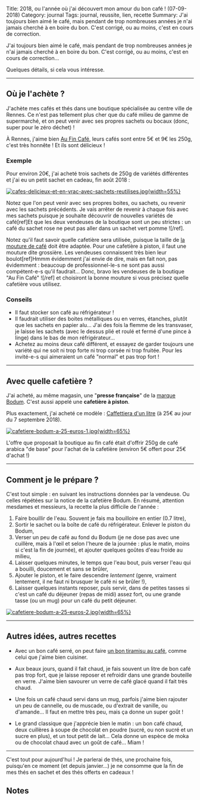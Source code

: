 Title: 2018, ou l'année où j'ai découvert mon amour du bon café ! (07-09-2018)
Category: journal
Tags: journal, reussite, lien, recette
Summary: J'ai toujours bien aimé le café, mais pendant de trop nombreuses années je n'ai jamais cherché à en boire du bon. C'est corrigé, ou au moins, c'est en cours de correction.

J'ai toujours bien aimé le café, mais pendant de trop nombreuses années je n'ai jamais cherché à en boire du bon. C'est corrigé, ou au moins, c'est en cours de correction…

Quelques détails, si cela vous intéresse.

---

## Où je l'achète ?

J'achète mes cafés et thés dans une boutique spécialisée au centre ville de Rennes.
Ce n'est pas tellement plus cher que du café milieu de gamme de supermarché, et on peut venir avec ses propres sachets ou bocaux (donc, super pour le zéro déchet) !

À Rennes, j'aime bien [Au Fin Café](http://www.aufincafe.com/entry-50-rennes.html), leurs cafés sont entre 5€ et 9€ les 250g, c'est très honnête ! Et ils sont délicieux !

### Exemple
Pour environ 20€, j'ai acheté trois sachets de 250g de variétés différentes et j'ai eu un petit sachet en cadeau, fin août 2018 :

[![cafes-delicieux-et-en-vrac-avec-sachets-reutilises.jpg]({static}images/cafes-delicieux-et-en-vrac-avec-sachets-reutilises.jpg){width=55%}]({static}images/cafes-delicieux-et-en-vrac-avec-sachets-reutilises.jpg)

Notez que l'on peut venir avec ses propres boites, ou sachets, ou revenir avec les sachets précédents.
Je vais arrêter de revenir à chaque fois avec mes sachets puisque je souhaite découvrir de nouvelles variétés de café[ref]Et que les deux vendeuses de la boutique sont un peu strictes : un café du sachet rose ne peut pas aller dans un sachet vert pomme ![/ref].

Notez qu'il faut savoir quelle cafetière sera utilisée, puisque la taille de [la mouture de café](http://www.cafes-marc.fr/le-monde-du-cafe/la-mouture-du-cafe) doit être adaptée.
Pour une cafetière à piston, il faut une mouture dite grossière. Les vendeuses connaissent très bien leur boulot[ref]Hmmm évidemment j'ai envie de dire, mais en fait non, pas évidemment : beaucoup de professionnel-le-s ne sont pas aussi compétent-e-s qu'il faudrait… Donc, bravo les vendeuses de la boutique "Au Fin Café" ![/ref] et choisiront la bonne mouture si vous précisez quelle cafetière vous utilisez.

### Conseils

- Il faut stocker son café au réfrigérateur !
- Il faudrait utiliser des boites métalliques ou en verres, étanches, plutôt que les sachets en papier alu… J'ai des fois la flemme de les transvaser, je laisse les sachets (avec le dessus plié et roulé et fermé d'une pince à linge) dans le bas de mon réfrigérateur…
- Achetez au moins deux café différent, et essayez de garder toujours une variété qui ne soit ni trop forte ni trop corsée ni trop fruitée. Pour les invité-e-s qui aimeraient un café "normal" et pas trop fort !

---

## Avec quelle cafetière ?

J'ai acheté, au même magasin, une "**presse française**" de la [marque Bodum](https://www.bodum.com/fr/fr/cafe). C'est aussi appelé une **cafetière à piston**.

Plus exactement, j'ai acheté ce modèle : [Caffettiera d'un litre](https://www.bodum.com/fr/fr/1918-01-caffettiera) (à 25€ au jour du 7 septembre 2018).

[![cafetiere-bodum-a-25-euros-1.jpg]({static}images/cafetiere-bodum-a-25-euros-1.jpg){width=65%}](https://www.bodum.com/fr/fr/1918-01-caffettiera)

L'offre que proposait la boutique au fin café était d'offrir 250g de café arabica "de base" pour l'achat de la cafetière (environ 5€ offert pour 25€ d'achat !)

---

## Comment je le prépare ?

C'est tout simple : en suivant les instructions données par la vendeuse. Ou celles répétées sur la notice de la cafetière Bodum.
En résumé, attention mesdames et messieurs, la recette la plus difficile de l'année :

1. Faire bouillir de l'eau. Souvent je fais ma bouilloire en entier (0.7 litre),
2. Sortir le sachet ou la boîte de café du réfrigérateur. Enlever le piston du Bodum,
3. Verser un peu de café au fond du Bodum (je ne dose pas avec une cuillère, mais à l'œil et selon l'heure de la journée : plus le matin, moins si c'est la fin de journée), et ajouter quelques goûtes d'eau froide au milieu,
4. Laisser quelques minutes, le temps que l'eau bout, puis verser l'eau qui a bouilli, doucement et sans se brûler,
5. Ajouter le piston, et le faire descendre *lentement* (genre, vraiment lentement, il ne faut ni brusquer le café ni se brûler !),
6. Laisser quelques instants reposer, puis servir, dans de petites tasses si c'est un café du déjeuner (repas de midi) assez fort, ou une grande tasse (ou un mug) pour un café du petit déjeuner.

[![cafetiere-bodum-a-25-euros-2.jpg]({static}images/cafetiere-bodum-a-25-euros-2.jpg){width=65%}]({static}images/cafetiere-bodum-a-25-euros-2.jpg)

---

## Autres idées, autres recettes

- Avec un bon café serré, on peut faire [un bon tiramisu au café](https://perso.crans.org/besson/cuisine/tiramisu-au-cafe.html), comme celui que j'aime bien cuisiner.

- Aux beaux jours, quand il fait chaud, je fais souvent un litre de bon café pas trop fort, que je laisse reposer et refroidir dans une grande bouteille en verre. J'aime bien savourer un verre de café glacé quand il fait très chaud.

- Une fois un café chaud servi dans un mug, parfois j'aime bien rajouter un peu de cannelle, ou de muscade, ou d'extrait de vanille, ou d'amande… Il faut en mettre très peu, mais ça donne un super goût !

- Le grand classique que j'apprécie bien le matin : un bon café chaud, deux cuillères à soupe de chocolat en poudre (sucré, ou non sucré et un sucre en plus), et un tout petit de lait… Cela donne un espèce de moka ou de chocolat chaud avec un goût de café… Miam !

---

C'est tout pour aujourd'hui !
Je parlerai de thés, une prochaine fois, puisqu'en ce moment (et depuis janvier…) je ne consomme que la fin de mes thés en sachet et des thés offerts en cadeaux !

## Notes
